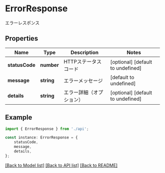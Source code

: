 # ErrorResponse

エラーレスポンス

## Properties

Name | Type | Description | Notes
------------ | ------------- | ------------- | -------------
**statusCode** | **number** | HTTPステータスコード | [optional] [default to undefined]
**message** | **string** | エラーメッセージ | [default to undefined]
**details** | **string** | エラー詳細（オプション） | [optional] [default to undefined]

## Example

```typescript
import { ErrorResponse } from './api';

const instance: ErrorResponse = {
    statusCode,
    message,
    details,
};
```

[[Back to Model list]](../README.md#documentation-for-models) [[Back to API list]](../README.md#documentation-for-api-endpoints) [[Back to README]](../README.md)
